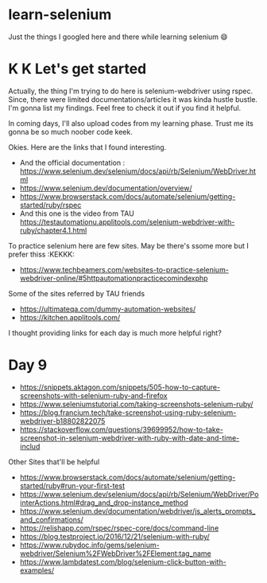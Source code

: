 # learn-selenium
Just the things I googled here and there while learning selenium 😄

<h1> K K Let's get started </h1>
Actually, the thing I'm trying to do here is selenium-webdriver using rspec. Since, there were limited documentations/articles it was kinda hustle bustle. I'm gonna list my findings. Feel free to check it out if you find it helpful.  
 
In coming days, I'll also upload codes from my learning phase. Trust me its gonna be so much noober code keek. 

Okies. Here are the links that I found interesting.

* And the official documentation : https://www.selenium.dev/selenium/docs/api/rb/Selenium/WebDriver.html
* https://www.selenium.dev/documentation/overview/
* https://www.browserstack.com/docs/automate/selenium/getting-started/ruby/rspec 
* And this one is the video from TAU
  https://testautomationu.applitools.com/selenium-webdriver-with-ruby/chapter4.1.html 

To practice selenium here are few sites. May be there's ssome more but I prefer thiss :KEKKK:
* https://www.techbeamers.com/websites-to-practice-selenium-webdriver-online/#5httpautomationpracticecomindexphp

Some of the sites referred by TAU friends
* https://ultimateqa.com/dummy-automation-websites/
* https://kitchen.applitools.com/

I thought providing links for each day is much more helpful right?
# Day 9
* https://snippets.aktagon.com/snippets/505-how-to-capture-screenshots-with-selenium-ruby-and-firefox
* https://www.seleniumstutorial.com/taking-screenshots-selenium-ruby/
* https://blog.francium.tech/take-screenshot-using-ruby-selenium-webdriver-b18802822075
* https://stackoverflow.com/questions/39699952/how-to-take-screenshot-in-selenium-webdriver-with-ruby-with-date-and-time-includ

Other Sites that'll be helpful
* https://www.browserstack.com/docs/automate/selenium/getting-started/ruby#run-your-first-test
* https://www.selenium.dev/selenium/docs/api/rb/Selenium/WebDriver/PointerActions.html#drag_and_drop-instance_method
* https://www.selenium.dev/documentation/webdriver/js_alerts_prompts_and_confirmations/
* https://relishapp.com/rspec/rspec-core/docs/command-line
* https://blog.testproject.io/2016/12/21/selenium-with-ruby/
* https://www.rubydoc.info/gems/selenium-webdriver/Selenium%2FWebDriver%2FElement:tag_name
* https://www.lambdatest.com/blog/selenium-click-button-with-examples/
